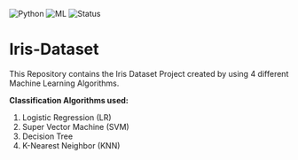 ![Python](https://img.shields.io/badge/Python-3.x-red) ![ML](https://img.shields.io/badge/Machine-Learning-blue) ![Status](https://img.shields.io/badge/Status-Completed-green) 

# Iris-Dataset
This Repository contains the Iris Dataset Project created by using 4 different Machine Learning Algorithms.

**Classification Algorithms used:**
1. Logistic Regression (LR)
2. Super Vector Machine (SVM)
3. Decision Tree 
4. K-Nearest Neighbor (KNN)

